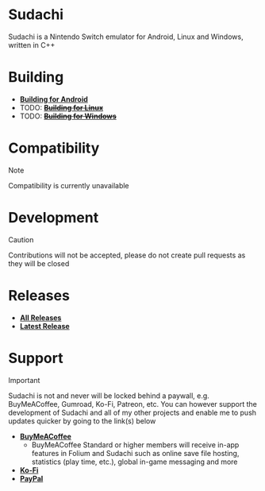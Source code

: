 # Sudachi
Sudachi is a Nintendo Switch emulator for Android, Linux and Windows, written in C++

# Building
- **[Building for Android](documentation/building/ANDROID.md)**
- TODO: ~~**[Building for Linux](https://official-antique.gitbook.io/sudachi/building/linux)**~~
- TODO: ~~**[Building for Windows](https://official-antique.gitbook.io/sudachi/building/window)**~~

# Compatibility
> [!NOTE]
> Compatibility is currently unavailable

# Development
> [!CAUTION]
> Contributions will not be accepted, please do not create pull requests as they will be closed

# Releases
- **[All Releases](https://github.com/sudachi-emu/sudachi/releases)**
- **[Latest Release](https://github.com/sudachi-emu/sudachi/releases/latest)**

# Support
> [!IMPORTANT]
Sudachi is not and never will be locked behind a paywall, e.g. BuyMeACoffee, Gumroad, Ko-Fi, Patreon, etc. You can however support the development of Sudachi and all of my other projects and enable me to push updates quicker by going to the link(s) below
- **[BuyMeACoffee](https://buymeacoffee.com/jarrodnorwell)**
    - BuyMeACoffee Standard or higher members will receive in-app features in Folium and Sudachi such as online save file hosting, statistics (play time, etc.), global in-game messaging and more
- **[Ko-Fi](https://ko-fi.com/antiquecodes)**
- **[PayPal](https://paypal.me/officialantique)**
